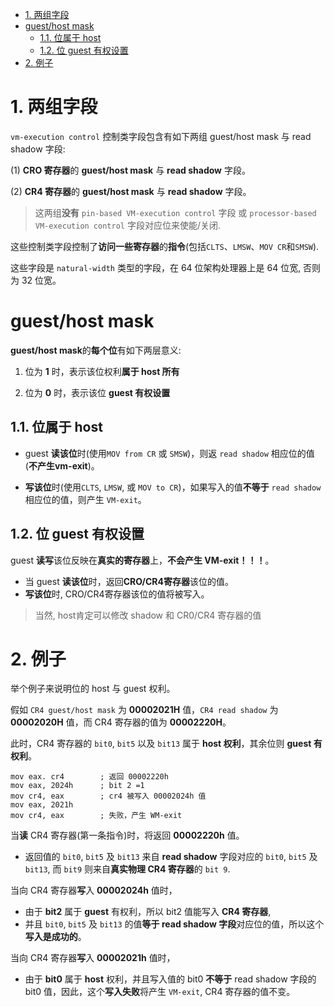 
<!-- @import "[TOC]" {cmd="toc" depthFrom=1 depthTo=6 orderedList=false} -->

<!-- code_chunk_output -->

- [1. 两组字段](#1-两组字段)
- [guest/host mask](#guesthost-mask)
  - [1.1. 位属于 host](#11-位属于-host)
  - [1.2. 位 guest 有权设置](#12-位-guest-有权设置)
- [2. 例子](#2-例子)

<!-- /code_chunk_output -->

# 1. 两组字段

`vm-execution control` 控制类字段包含有如下两组 guest/host mask 与 read shadow 字段:  

(1) **CRO 寄存器**的 **guest/host mask** 与 **read shadow** 字段。

(2) **CR4 寄存器**的 **guest/host mask** 与 **read shadow** 字段。

> 这两组**没有** `pin-based VM-execution control` 字段 或 `processor-based VM-execution control` 字段对应位来使能/关闭. 

这些控制类字段控制了**访问一些寄存器**的**指令**(包括`CLTS`、`LMSW`、`MOV CR`和`SMSW`).

这些字段是 `natural-width` 类型的字段，在 64 位架构处理器上是 64 位宽, 否则为 32 位宽。

# guest/host mask

**guest/host mask**的**每个位**有如下两层意义: 

1. 位为 **1** 时，表示该位权利**属于 host 所有**

2. 位为 **0** 时，表示该位 **guest 有权设置**

## 1.1. 位属于 host

* guest **读该位**时(使用`MOV from CR` 或 `SMSW`)，则返 `read shadow` 相应位的值(**不产生vm-exit**)。

* **写该位**时(使用`CLTS`, `LMSW`, 或 `MOV to CR`)，如果写入的值**不等于** `read shadow` 相应位的值，则产生 `VM-exit`。

## 1.2. 位 guest 有权设置

guest **读写**该位反映在**真实的寄存器**上，**不会产生 VM-exit！！！**。

* 当 guest **读该位**时，返回**CRO/CR4寄存器**该位的值。
* **写该位**时, CRO/CR4寄存器该位的值将被写入。

> 当然, host肯定可以修改 shadow 和 CR0/CR4 寄存器的值

# 2. 例子

举个例子来说明位的 host 与 guest 权利。

假如 `CR4 guest/host mask` 为 **00002021H** 值，`CR4 read shadow` 为 **00002020H** 值，而 CR4 寄存器的值为 **00002220H**。

此时，CR4 寄存器的 `bit0`, `bit5` 以及 `bit13` 属于 **host 权利**，其余位则 **guest 有权利**。

```
mov eax. cr4        ; 返回 00002220h
mov eax, 2024h      ; bit 2 =1
mov cr4, eax        ; cr4 被写入 00002024h 值
mov eax, 2021h
mov cr4, eax        ; 失败，产生 WM-exit
```

当**读** CR4 寄存器(第一条指令)时，将返回 **00002220h** 值。

* 返回值的 `bit0`, `bit5` 及 `bit13` 来自 **read  shadow** 字段对应的 `bit0`, `bit5` 及 `bit13`, 而 `bit9` 则来自**真实物理 CR4 寄存器**的 `bit 9`.

当向 CR4 寄存器**写**入 **00002024h** 值时，

* 由于 **bit2** 属于 **guest** 有权利，所以 bit2 值能写入 **CR4 寄存器**, 
* 并且 `bit0`, `bit5` 及 `bit13` 的值**等于 read shadow 字段**对应位的值，所以这个**写入是成功的**。

当向 CR4 寄存器**写**入 **00002021h** 值时，

* 由于 **bit0** 属于 **host** 权利，并且写入值的 bit0 **不等于** read shadow 字段的 bit0 值，因此，这个**写入失败**将产生 `VM-exit`, CR4 寄存器的值不变。